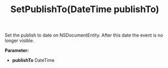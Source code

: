 ﻿---
uid: crmscript_ref_NSDocumentEntity_SetPublishTo
title: SetPublishTo(DateTime publishTo)
intellisense: NSDocumentEntity.SetPublishTo
keywords: NSDocumentEntity, SetPublishTo
so.topic: reference
---

Set the publish to date on NSDocumentEntity. After this date the event is no longer visible.

**Parameter:** 
 - **publishTo** DateTime

